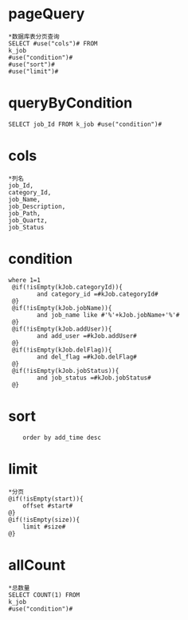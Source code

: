 pageQuery
===
    *数据库表分页查询
    SELECT #use("cols")# FROM 
    k_job 
    #use("condition")#
    #use("sort")#
    #use("limit")#

queryByCondition
===
    SELECT job_Id FROM k_job #use("condition")#

cols
===
    *列名
    job_Id,
    category_Id,
    job_Name,
    job_Description,
    job_Path,
    job_Quartz,
    job_Status
    
condition
===
    where 1=1
     @if(!isEmpty(kJob.categoryId)){
            and category_id =#kJob.categoryId#
     @}
     @if(!isEmpty(kJob.jobName)){
            and job_name like #'%'+kJob.jobName+'%'#
     @}
     @if(!isEmpty(kJob.addUser)){
            and add_user =#kJob.addUser#
     @}
     @if(!isEmpty(kJob.delFlag)){
            and del_flag =#kJob.delFlag#
     @}
     @if(!isEmpty(kJob.jobStatus)){
            and job_status =#kJob.jobStatus#
     @}
sort
===
        order by add_time desc

limit
===
    *分页
    @if(!isEmpty(start)){
        offset #start#   
    @}
    @if(!isEmpty(size)){
        limit #size#
    @}

allCount
===
    *总数量
    SELECT COUNT(1) FROM 
    k_job
    #use("condition")#
